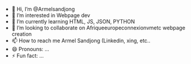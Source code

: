 - 👋 Hi, I’m @Armelsandjong
- 👀 I’m interested in Webpage dev  
- 🌱 I’m currently learning HTML, JS, JSON, PYTHON
- 💞️ I’m looking to collaborate on Afriqueeuropeconnexionvmetc webpage creation
- 📫 How to reach me Armel Sandjong (Linkedin, xing, etc..
- 😄 Pronouns: ...
- ⚡ Fun fact: ...

<!---
Armelsandjong/Armelsandjong is a ✨ special ✨ repository because its `README.md` (this file) appears on your GitHub profile.
You can click the Preview link to take a look at your changes.
--->
